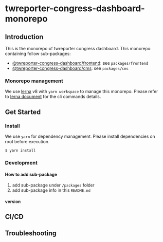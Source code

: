 # twreporter-congress-dashboard-monorepo

## Introduction

This is the monorepo of twreporter congress dashboard.
This monorepo containing follow sub-packages:

- [@twreporter-congress-dashboard/frontend](./packages/frontend/): see `packages/frontend`
- [@twreporter-congress-dashboard/cms](./packages/cms/): see `packages/cms`

### Monorepo management

We use [lerna](https://lerna.js.org/) v8 with `yarn workspace` to manage this monorepo.
Please refer to [lerna document](https://lerna.js.org/docs/api-reference/commands) for the cli commands details.

## Get Started

### Install

We use `yarn` for dependency management.
Please install dependencies on root before execution.

```shell
$ yarn install
```

### Development

#### How to add sub-package

1. add sub-package under `/packages` folder
2. add sub-package info in this `README.md`

#### version

## CI/CD

## Troubleshooting
